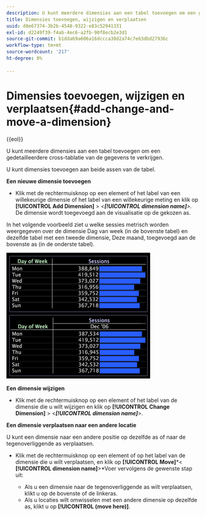 ```yaml
---
description: U kunt meerdere dimensies aan een tabel toevoegen om een gedetailleerdere cross-tablatie van de gegevens te verkrijgen.
title: Dimensies toevoegen, wijzigen en verplaatsen
uuid: d8e67374-3b2b-4548-9322-e83c52941331
exl-id: d2249f39-f4ab-4ec6-a2fb-90f8ecb2e3d1
source-git-commit: b1dda69a606a16dccca30d2a74c7e63dbd27936c
workflow-type: tm+mt
source-wordcount: '217'
ht-degree: 0%

---
```


# Dimensies toevoegen, wijzigen en verplaatsen{#add-change-and-move-a-dimension}

{{eol}}

U kunt meerdere dimensies aan een tabel toevoegen om een gedetailleerdere cross-tablatie van de gegevens te verkrijgen.

U kunt dimensies toevoegen aan beide assen van de tabel.

**Een nieuwe dimensie toevoegen**

* Klik met de rechtermuisknop op een element of het label van een willekeurige dimensie of het label van een willekeurige meting en klik op **[!UICONTROL Add Dimension]** > *&lt;**[!UICONTROL dimension name]**>.* De dimensie wordt toegevoegd aan de visualisatie op de gekozen as.

In het volgende voorbeeld ziet u welke sessies metrisch worden weergegeven over de dimensie Dag van week (in de bovenste tabel) en dezelfde tabel met een tweede dimensie, Deze maand, toegevoegd aan de bovenste as (in de onderste tabel).

![](assets/vis_Table_CrossTab.png)

**Een dimensie wijzigen**

* Klik met de rechtermuisknop op een element of het label van de dimensie die u wilt wijzigen en klik op **[!UICONTROL Change Dimension]** > *&lt;**[!UICONTROL dimension name]**>*.

**Een dimensie verplaatsen naar een andere locatie**

U kunt een dimensie naar een andere positie op dezelfde as of naar de tegenoverliggende as verplaatsen.

* Klik met de rechtermuisknop op een element of op het label van de dimensie die u wilt verplaatsen, en klik op **[!UICONTROL Move]***&lt; **[!UICONTROL dimension name]**>*Voer vervolgens de gewenste stap uit:

   * Als u een dimensie naar de tegenoverliggende as wilt verplaatsen, klikt u op de bovenste of de linkeras.
   * Als u locaties wilt omwisselen met een andere dimensie op dezelfde as, klikt u op **[!UICONTROL (move here)]**.
